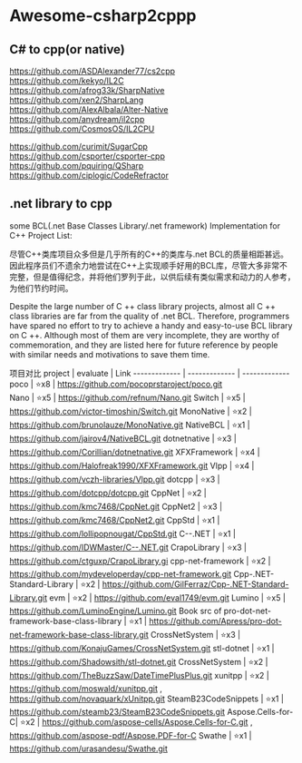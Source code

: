# Awesome-csharp2cppp</br>

## C# to cpp(or native)</br>
https://github.com/ASDAlexander77/cs2cpp </br>
https://github.com/kekyo/IL2C </br>
https://github.com/afrog33k/SharpNative </br>
https://github.com/xen2/SharpLang </br>
https://github.com/AlexAlbala/Alter-Native </br>
https://github.com/anydream/il2cpp </br>
https://github.com/CosmosOS/IL2CPU </br>

https://github.com/curimit/SugarCpp </br>
https://github.com/csporter/csporter-cpp </br>
https://github.com/pquiring/QSharp  </br>
https://github.com/ciplogic/CodeRefractor </br>

## .net library to cpp </br>

some BCL(.net Base Classes Library/.net framework) Implementation for C++ Project List:</br>

尽管C++类库项目众多但是几乎所有的C++的类库与.net BCL的质量相距甚远。因此程序员们不遗余力地尝试在C++上实现顺手好用的BCL库，尽管大多非常不完整，但是值得纪念，并将他们罗列于此，以供后续有类似需求和动力的人参考，为他们节约时间。</br>

Despite the large number of C ++ class library projects, almost all C ++ class libraries are far from the quality of .net BCL. Therefore, programmers have spared no effort to try to achieve a handy and easy-to-use BCL library on C ++. Although most of them are very incomplete, they are worthy of commemoration, and they are listed here for future reference by people with similar needs and motivations to save them time.</br>




 项目对比
  project  | evaluate | Link
  ------------- | ------------- | -------------
  poco | ⭐x8 |  https://github.com/pocoprstaroject/poco.git  
  Nano | ⭐x5 |  https://github.com/refnum/Nano.git 
  Switch | ⭐x5 |  https://github.com/victor-timoshin/Switch.git 
  MonoNative | ⭐x2 |  https://github.com/brunolauze/MonoNative.git
  NativeBCL | ⭐x1 |  https://github.com/jairov4/NativeBCL.git
  dotnetnative | ⭐x3 |  https://github.com/Corillian/dotnetnative.git
  XFXFramework | ⭐x4 |  https://github.com/Halofreak1990/XFXFramework.git
  Vlpp | ⭐x4 |  https://github.com/vczh-libraries/Vlpp.git
  dotcpp | ⭐x3 |  https://github.com/dotcpp/dotcpp.git
  CppNet | ⭐x2 |  https://github.com/kmc7468/CppNet.git
  CppNet2 | ⭐x3 |  https://github.com/kmc7468/CppNet2.git
  CppStd | ⭐x1 |  https://github.com/lollipopnougat/CppStd.git
  C--.NET | ⭐x1 |  https://github.com/IDWMaster/C--.NET.git
  CrapoLibrary | ⭐x3 |  https://github.com/ctguxp/CrapoLibrary.gi
  cpp-net-framework | ⭐x2 |  https://github.com/mydeveloperday/cpp-net-framework.git
  Cpp-.NET-Standard-Library | ⭐x2 |  https://github.com/GilFerraz/Cpp-.NET-Standard-Library.git
  evm | ⭐x2 |  https://github.com/eval1749/evm.git
  Lumino | ⭐x5 |   https://github.com/LuminoEngine/Lumino.git
  Book src of pro-dot-net-framework-base-class-library | ⭐x1 |   https://github.com/Apress/pro-dot-net-framework-base-class-library.git
  CrossNetSystem | ⭐x3 |  https://github.com/KonajuGames/CrossNetSystem.git 
  stl-dotnet | ⭐x1 |  https://github.com/Shadowsith/stl-dotnet.git
  CrossNetSystem | ⭐x2 | https://github.com/TheBuzzSaw/DateTimePlusPlus.git
  xunitpp | ⭐x2 | https://github.com/moswald/xunitpp.git , https://github.com/novaquark/xUnitpp.git
  SteamB23CodeSnippets | ⭐x1 | https://github.com/steamb23/SteamB23CodeSnippets.git
  Aspose.Cells-for-C| ⭐x2 | https://github.com/aspose-cells/Aspose.Cells-for-C.git , https://github.com/aspose-pdf/Aspose.PDF-for-C
  Swathe | ⭐x1 | https://github.com/urasandesu/Swathe.git
 


